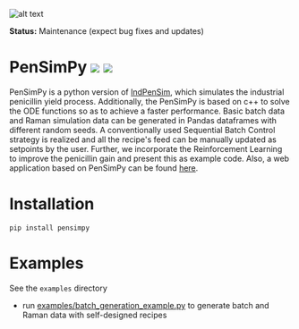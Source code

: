![alt text](figures/logo_light.png "Logo Title Text 1")

**Status:** Maintenance (expect bug fixes and updates)
# PenSimPy ![](https://img.shields.io/badge/python-3.6.8-orange) ![](https://img.shields.io/badge/c%2B%2B-11-blue)
PenSimPy is a python version of [IndPenSim](http://www.industrialpenicillinsimulation.com/), which simulates the industrial penicillin
yield process. Additionally, the PenSimPy is based on c++ to solve the ODE functions so as to achieve a faster performance. 
Basic batch data and Raman simulation data can be generated in Pandas dataframes with different random seeds. A conventionally used 
Sequential Batch Control strategy is realized and all the recipe's feed can be manually updated as setpoints by the user. Further, 
we incorporate the Reinforcement Learning to improve the penicillin gain and present this as example code.
Also, a web application based on PenSimPy can be found [here](http://quartic.ddns.net:8000/).

Installation
============
```
pip install pensimpy
```
Examples
============
See the `examples` directory
- run [examples/batch_generation_example.py](pensimpy/examples/batch_generation_example.py) to generate
batch and Raman data with self-designed recipes

